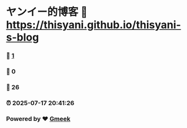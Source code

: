# ヤンイー的博客 :link: https://thisyani.github.io/thisyani-s-blog 
### :page_facing_up: [1](https://thisyani.github.io/thisyani-s-blog/tag.html) 
### :speech_balloon: 0 
### :hibiscus: 26 
### :alarm_clock: 2025-07-17 20:41:26 
### Powered by :heart: [Gmeek](https://github.com/Meekdai/Gmeek)
